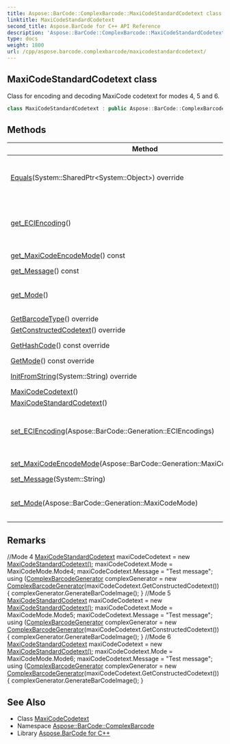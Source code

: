```yaml
---
title: Aspose::BarCode::ComplexBarcode::MaxiCodeStandardCodetext class
linktitle: MaxiCodeStandardCodetext
second_title: Aspose.BarCode for C++ API Reference
description: 'Aspose::BarCode::ComplexBarcode::MaxiCodeStandardCodetext class. Class for encoding and decoding MaxiCode codetext for modes 4, 5 and 6 in C++.'
type: docs
weight: 1800
url: /cpp/aspose.barcode.complexbarcode/maxicodestandardcodetext/
---
```

## MaxiCodeStandardCodetext class


Class for encoding and decoding MaxiCode codetext for modes 4, 5 and 6.

```cpp
class MaxiCodeStandardCodetext : public Aspose::BarCode::ComplexBarcode::MaxiCodeCodetext
```

## Methods

| Method | Description |
| --- | --- |
| [Equals](./equals/)(System::SharedPtr\<System::Object\>) override | Returns a value indicating whether this instance is equal to a specified [MaxiCodeStandardCodetext](./) value. |
| [get_ECIEncoding](../maxicodecodetext/get_eciencoding/)() | Gets ECI encoding. Used when MaxiCodeEncodeMode is Auto. Default value: ISO-8859-1. |
| [get_MaxiCodeEncodeMode](../maxicodecodetext/get_maxicodeencodemode/)() const | Gets a MaxiCode encode mode. Default value: Auto. |
| [get_Message](./get_message/)() const | Gets message. |
| [get_Mode](./get_mode/)() | Gets MaxiCode mode. Standart codetext can be used only with modes 4, 5 and 6. |
| [GetBarcodeType](../maxicodecodetext/getbarcodetype/)() override | Gets barcode type. |
| [GetConstructedCodetext](./getconstructedcodetext/)() override | Constructs codetext. |
| [GetHashCode](./gethashcode/)() const override | Returns the hash code for this instance. |
| [GetMode](./getmode/)() const override | Gets MaxiCode mode. |
| [InitFromString](./initfromstring/)(System::String) override | Initializes instance from constructed codetext. |
| [MaxiCodeCodetext](../maxicodecodetext/maxicodecodetext/)() |  |
| [MaxiCodeStandardCodetext](./maxicodestandardcodetext/)() |  |
| [set_ECIEncoding](../maxicodecodetext/set_eciencoding/)(Aspose::BarCode::Generation::ECIEncodings) | Sets ECI encoding. Used when MaxiCodeEncodeMode is Auto. Default value: ISO-8859-1. |
| [set_MaxiCodeEncodeMode](../maxicodecodetext/set_maxicodeencodemode/)(Aspose::BarCode::Generation::MaxiCodeEncodeMode) | Sets a MaxiCode encode mode. Default value: Auto. |
| [set_Message](./set_message/)(System::String) | Sets message. |
| [set_Mode](./set_mode/)(Aspose::BarCode::Generation::MaxiCodeMode) | Sets MaxiCode mode. Standart codetext can be used only with modes 4, 5 and 6. |
## Remarks


//Mode 4 [MaxiCodeStandardCodetext](./) maxiCodeCodetext = new [MaxiCodeStandardCodetext()](./maxicodestandardcodetext/); maxiCodeCodetext.Mode = MaxiCodeMode.Mode4; maxiCodeCodetext.Message = "Test message"; using ([ComplexBarcodeGenerator](../complexbarcodegenerator/) complexGenerator = new [ComplexBarcodeGenerator](../complexbarcodegenerator/)(maxiCodeCodetext.GetConstructedCodetext()) { complexGenerator.GenerateBarCodeImage(); } //Mode 5 [MaxiCodeStandardCodetext](./) maxiCodeCodetext = new [MaxiCodeStandardCodetext()](./maxicodestandardcodetext/); maxiCodeCodetext.Mode = MaxiCodeMode.Mode5; maxiCodeCodetext.Message = "Test message"; using ([ComplexBarcodeGenerator](../complexbarcodegenerator/) complexGenerator = new [ComplexBarcodeGenerator](../complexbarcodegenerator/)(maxiCodeCodetext.GetConstructedCodetext()) { complexGenerator.GenerateBarCodeImage(); } //Mode 6 [MaxiCodeStandardCodetext](./) maxiCodeCodetext = new [MaxiCodeStandardCodetext()](./maxicodestandardcodetext/); maxiCodeCodetext.Mode = MaxiCodeMode.Mode6; maxiCodeCodetext.Message = "Test message"; using ([ComplexBarcodeGenerator](../complexbarcodegenerator/) complexGenerator = new [ComplexBarcodeGenerator](../complexbarcodegenerator/)(maxiCodeCodetext.GetConstructedCodetext()) { complexGenerator.GenerateBarCodeImage(); } 

## See Also

* Class [MaxiCodeCodetext](../maxicodecodetext/)
* Namespace [Aspose::BarCode::ComplexBarcode](../)
* Library [Aspose.BarCode for C++](../../)
